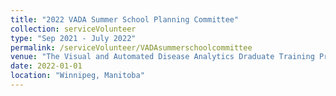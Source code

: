 ```yaml
---
title: "2022 VADA Summer School Planning Committee"
collection: serviceVolunteer
type: "Sep 2021 - July 2022"
permalink: /serviceVolunteer/VADAsummerschoolcommittee
venue: "The Visual and Automated Disease Analytics Draduate Training Program, George and Fay Yee Centre ofr Healthcare Innovation, Rady Faculty of Health Sciences, University of Manitoba"
date: 2022-01-01
location: "Winnipeg, Manitoba"
---
```

